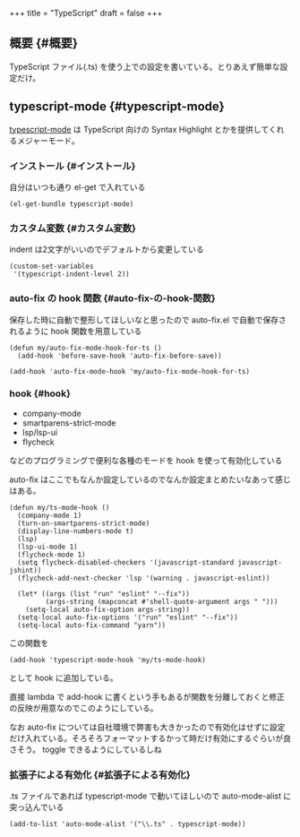 +++
title = "TypeScript"
draft = false
+++

## 概要 {#概要}

TypeScript ファイル(.ts) を使う上での設定を書いている。とりあえず簡単な設定だけ。


## typescript-mode {#typescript-mode}

[typescript-mode](https://github.com/emacs-typescript/typescript.el) は TypeScript 向けの Syntax Highlight とかを提供してくれるメジャーモード。


### インストール {#インストール}

自分はいつも通り el-get で入れている

```emacs-lisp
(el-get-bundle typescript-mode)
```


### カスタム変数 {#カスタム変数}

indent は2文字がいいのでデフォルトから変更している

```emacs-lisp
(custom-set-variables
 '(typescript-indent-level 2))
```


### auto-fix の hook 関数 {#auto-fix-の-hook-関数}

保存した時に自動で整形してほしいなと思ったので
auto-fix.el で自動で保存されるように hook 関数を用意している

```emacs-lisp
(defun my/auto-fix-mode-hook-for-ts ()
  (add-hook 'before-save-hook 'auto-fix-before-save))

(add-hook 'auto-fix-mode-hook 'my/auto-fix-mode-hook-for-ts)
```


### hook {#hook}

-   company-mode
-   smartparens-strict-mode
-   lsp/lsp-ui
-   flycheck

などのプログラミングで便利な各種のモードを
hook を使って有効化している

auto-fix はここでもなんか設定しているのでなんか設定まとめたいなあって感じはある。

```emacs-lisp
(defun my/ts-mode-hook ()
  (company-mode 1)
  (turn-on-smartparens-strict-mode)
  (display-line-numbers-mode t)
  (lsp)
  (lsp-ui-mode 1)
  (flycheck-mode 1)
  (setq flycheck-disabled-checkers '(javascript-standard javascript-jshint))
  (flycheck-add-next-checker 'lsp '(warning . javascript-eslint))

  (let* ((args (list "run" "eslint" "--fix"))
         (args-string (mapconcat #'shell-quote-argument args " ")))
    (setq-local auto-fix-option args-string))
  (setq-local auto-fix-options '("run" "eslint" "--fix"))
  (setq-local auto-fix-command "yarn"))
```

この関数を

```emacs-lisp
(add-hook 'typescript-mode-hook 'my/ts-mode-hook)
```

として hook に追加している。

直接 lambda で add-hook に書くという手もあるが関数を分離しておくと修正の反映が用意なのでこのようにしている。

なお auto-fix については自社環境で弊害も大きかったので有効化はせずに設定だけ入れている。そろそろフォーマットするかって時だけ有効にするぐらいが良さそう。
toggle できるようにしているしね


### 拡張子による有効化 {#拡張子による有効化}

.ts ファイルであれば typescript-mode で動いてほしいので
auto-mode-alist に突っ込んでいる

```emacs-lisp
(add-to-list 'auto-mode-alist '("\\.ts" . typescript-mode))
```

